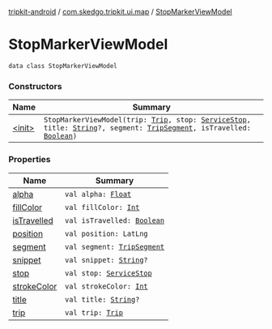 [tripkit-android](../../index.md) / [com.skedgo.tripkit.ui.map](../index.md) / [StopMarkerViewModel](./index.md)

# StopMarkerViewModel

`data class StopMarkerViewModel`

### Constructors

| Name | Summary |
|---|---|
| [&lt;init&gt;](-init-.md) | `StopMarkerViewModel(trip: `[`Trip`](../../skedgo.tripkit.routing/-trip/index.md)`, stop: `[`ServiceStop`](../-service-stop/index.md)`, title: `[`String`](https://kotlinlang.org/api/latest/jvm/stdlib/kotlin/-string/index.html)`?, segment: `[`TripSegment`](../../skedgo.tripkit.routing/-trip-segment/index.md)`, isTravelled: `[`Boolean`](https://kotlinlang.org/api/latest/jvm/stdlib/kotlin/-boolean/index.html)`)` |

### Properties

| Name | Summary |
|---|---|
| [alpha](alpha.md) | `val alpha: `[`Float`](https://kotlinlang.org/api/latest/jvm/stdlib/kotlin/-float/index.html) |
| [fillColor](fill-color.md) | `val fillColor: `[`Int`](https://kotlinlang.org/api/latest/jvm/stdlib/kotlin/-int/index.html) |
| [isTravelled](is-travelled.md) | `val isTravelled: `[`Boolean`](https://kotlinlang.org/api/latest/jvm/stdlib/kotlin/-boolean/index.html) |
| [position](position.md) | `val position: LatLng` |
| [segment](segment.md) | `val segment: `[`TripSegment`](../../skedgo.tripkit.routing/-trip-segment/index.md) |
| [snippet](snippet.md) | `val snippet: `[`String`](https://kotlinlang.org/api/latest/jvm/stdlib/kotlin/-string/index.html)`?` |
| [stop](stop.md) | `val stop: `[`ServiceStop`](../-service-stop/index.md) |
| [strokeColor](stroke-color.md) | `val strokeColor: `[`Int`](https://kotlinlang.org/api/latest/jvm/stdlib/kotlin/-int/index.html) |
| [title](title.md) | `val title: `[`String`](https://kotlinlang.org/api/latest/jvm/stdlib/kotlin/-string/index.html)`?` |
| [trip](trip.md) | `val trip: `[`Trip`](../../skedgo.tripkit.routing/-trip/index.md) |
